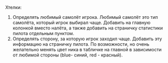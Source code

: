 Хтелки:
1. Определять любимый самолёт игрока. Любимый самолёт это тип самолёта, который игрок выбирал чаще. 
Добавить на главную колонкой вместо налёта, а также добавить на страничку статистики пилота отдельным пунктом.
2. Определять сторону, за которую игрок заходил чаще. Добавить эту информацию на страничку пилота. По возможности, но очень желательно
менять цвет ника в табличке на главной в зависимости от любимой стороны (blue- синий, red - красный).
